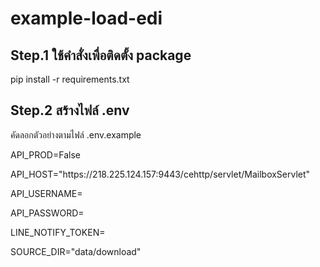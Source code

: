 # example-load-edi
## Step.1 ใช้คำสั่งเพื่อติดตั้ง package
<p>pip install -r requirements.txt</p>

## Step.2 สร้างไฟล์ .env
<p>คัดลอกตัวอย่างตามไฟล์ .env.example</p>
<p>API_PROD=False</p>
<p>API_HOST="https://218.225.124.157:9443/cehttp/servlet/MailboxServlet"</p>
<p>API_USERNAME=</p>
<p>API_PASSWORD=</p>
<p>LINE_NOTIFY_TOKEN=</p>
<p>SOURCE_DIR="data/download"</p>
